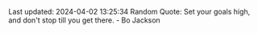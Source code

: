 Last updated: 2024-04-02 13:25:34
Random Quote: Set your goals high, and don't stop till you get there. - Bo Jackson